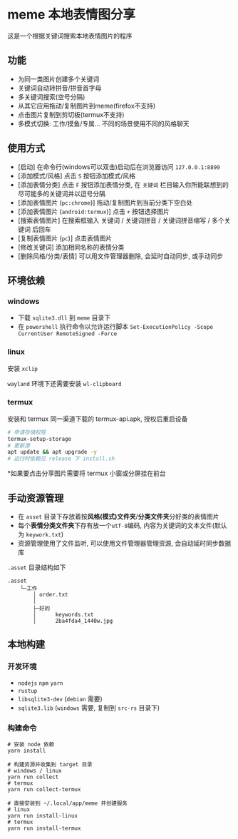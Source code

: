 # meme 本地表情图分享

这是一个根据关键词搜索本地表情图片的程序

## 功能

- 为同一类图片创建多个关键词
- 关键词自动转拼音/拼音首字母
- 多关键词搜索(空号分隔)
- 从其它应用拖动/复制图片到meme(firefox不支持)
- 点击图片复制到剪切板(termux不支持)
- 多模式切换: 工作/摸鱼/专属... 不同的场景使用不同的风格聊天

## 使用方式

- [启动] 在命令行(windows可以双击)启动后在浏览器访问 `127.0.0.1:8899`
- [添加模式/风格] 点击 `S` 按钮添加模式/风格
- [添加表情分类] 点击 `F` 按钮添加表情分类, 在 `关键词` 栏目输入你所能联想到的尽可能多的关键词并以逗号分隔
- [添加表情图片 (`pc:chrome`)] 拖动/复制图片到当前分类下空白处
- [添加表情图片 (`android:termux`)] 点击 `+` 按钮选择图片
- [搜索表情图片] 在搜索框输入 关键词 / 关键词拼音 / 关键词拼音缩写 / 多个关键词 后回车
- [复制表情图片 (`pc`)] 点击表情图片
- [修改关键词] 添加相同名称的表情分类
- [删除风格/分类/表情] 可以用文件管理器删除, 会延时自动同步, 或手动同步

## 环境依赖

### windows

- 下载 `sqlite3.dll` 到 `meme` 目录下
- 在 `powershell` 执行命令以允许运行脚本 `Set-ExecutionPolicy -Scope CurrentUser RemoteSigned -Force`

### linux

安装 `xclip`

`wayland` 环境下还需要安装 `wl-clipboard`

### termux

安装和 termux 同一渠道下载的 termux-api.apk, 授权后重启设备

``` bash
# 申请存储权限
termux-setup-storage
# 更新源
apt update && apt upgrade -y
# 运行时依赖见 release 下 install.sh
```

*如果要点击分享图片需要将 termux 小窗或分屏挂在前台

## 手动资源管理

- 在 `asset` 目录下存放着按**风格(模式)文件夹**/**分类文件夹**分好类的表情图片
- 每个**表情分类文件夹**下存有放一个`utf-8`编码, 内容为关键词的文本文件(默认为 `keywork.txt`)
- 资源管理使用了文件监听, 可以使用文件管理器管理资源, 会自动延时同步数据库

`.asset` 目录结构如下

``` plaintext
.asset
    └─工作
        │ order.txt
        │
        ├─好的
        │      keywords.txt
        │      2ba4fda4_1440w.jpg
```

## 本地构建

### 开发环境

- `nodejs` `npm` `yarn`
- `rustup`
- `libsqlite3-dev` (`debian` 需要)
- `sqlite3.lib` (`windows` 需要, 复制到 `src-rs` 目录下)

### 构建命令

``` shell
# 安装 node 依赖
yarn install

# 构建资源并收集到 target 目录
# windows / linux
yarn run collect
# termux
yarn run collect-termux

# 直接安装到 ~/.local/app/meme 并创建服务
# linux
yarn run install-linux
# termux
yarn run install-termux
```
